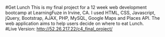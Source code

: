 #Get Lunch
This is my final project for a 12 week web development bootcamp at LearningFuze in Irvine, CA. I used HTML, CSS, Javascript, jQuery, Bootstrap, AJAX, PHP, MySQL, Google Maps and Places API.  The web application aims to help users decide on where to eat Lunch.  
#Live Version: http://52.26.217.22/c4_final_project/